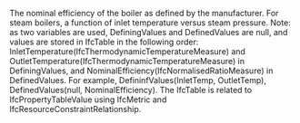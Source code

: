 The nominal efficiency of the boiler as defined by the manufacturer. For steam boilers, a function of inlet temperature versus steam pressure. Note: as two variables are used, DefiningValues and DefinedValues are null, and values are stored in IfcTable in the following order: InletTemperature(IfcThermodynamicTemperatureMeasure) and OutletTemperature(IfcThermodynamicTemperatureMeasure) in DefiningValues, and NominalEfficiency(IfcNormalisedRatioMeasure) in DefinedValues. For example, DefininfValues(InletTemp, OutletTemp), DefinedValues(null, NominalEfficiency).  The IfcTable is related to IfcPropertyTableValue using IfcMetric and IfcResourceConstraintRelationship.
